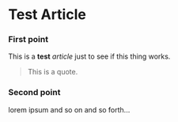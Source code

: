 # Test Article

### First point

This is a **test** *article* just to see if this thing works.

> This is a quote.

### Second point

lorem ipsum and so on and so forth...


